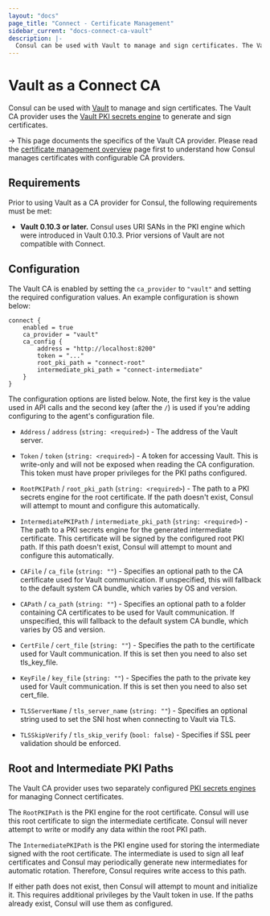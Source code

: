 ```yaml
---
layout: "docs"
page_title: "Connect - Certificate Management"
sidebar_current: "docs-connect-ca-vault"
description: |-
  Consul can be used with Vault to manage and sign certificates. The Vault CA provider uses the Vault PKI secrets engine to generate and sign certificates.
---
```


# Vault as a Connect CA

Consul can be used with [Vault](https://www.vaultproject.io) to
manage and sign certificates.
The Vault CA provider uses the
[Vault PKI secrets engine](https://www.vaultproject.io/docs/secrets/pki/index.html)
to generate and sign certificates.

-> This page documents the specifics of the Vault CA provider.
Please read the [certificate management overview](/docs/connect/ca.html)
page first to understand how Consul manages certificates with configurable
CA providers.

## Requirements

Prior to using Vault as a CA provider for Consul, the following requirements
must be met:

  * **Vault 0.10.3 or later.** Consul uses URI SANs in the PKI engine which
    were introduced in Vault 0.10.3. Prior versions of Vault are not
    compatible with Connect.

## Configuration

The Vault CA is enabled by setting the `ca_provider` to `"vault"` and
setting the required configuration values. An example configuration
is shown below:

```hcl
connect {
    enabled = true
    ca_provider = "vault"
    ca_config {
        address = "http://localhost:8200"
        token = "..."
        root_pki_path = "connect-root"
        intermediate_pki_path = "connect-intermediate"
    }
}
```

The configuration options are listed below. Note, the
first key is the value used in API calls and the second key (after the `/`)
is used if you're adding configuring to the agent's configuration file.

  * `Address` / `address` (`string: <required>`) - The address of the Vault
    server.

  * `Token` / `token` (`string: <required>`) - A token for accessing Vault.
    This is write-only and will not be exposed when reading the CA configuration.
    This token must have proper privileges for the PKI paths configured.

  * `RootPKIPath` / `root_pki_path` (`string: <required>`) - The path to
    a PKI secrets engine for the root certificate. If the path doesn't
    exist, Consul will attempt to mount and configure this automatically.

  * `IntermediatePKIPath` / `intermediate_pki_path` (`string: <required>`) -
    The path to a PKI secrets engine for the generated intermediate certificate.
    This certificate will be signed by the configured root PKI path. If this
    path doesn't exist, Consul will attempt to mount and configure this
    automatically.

  * `CAFile` / `ca_file` (`string: ""`) - Specifies an optional path to the CA
    certificate used for Vault communication. If unspecified, this will fallback
    to the default system CA bundle, which varies by OS and version.

  * `CAPath` / `ca_path` (`string: ""`) - Specifies an optional path to a folder
    containing CA certificates to be used for Vault communication. If
    unspecified, this will fallback to the default system CA bundle, which
    varies by OS and version.

  * `CertFile` / `cert_file` (`string: ""`) - Specifies the path to the
    certificate used for Vault communication. If this is set then you need to
    also set tls_key_file.

  * `KeyFile` / `key_file` (`string: ""`) - Specifies the path to the private
    key used for Vault communication. If this is set then you need to also set
    cert_file.

  * `TLSServerName` / `tls_server_name` (`string: ""`) - Specifies an optional
    string used to set the SNI host when connecting to Vault via TLS.

  * `TLSSkipVerify` / `tls_skip_verify` (`bool: false`) - Specifies if SSL peer
    validation should be enforced.

## Root and Intermediate PKI Paths

The Vault CA provider uses two separately configured
[PKI secrets engines](https://www.vaultproject.io/docs/secrets/pki/index.html)
for managing Connect certificates.

The `RootPKIPath` is the PKI engine for the root certificate. Consul will
use this root certificate to sign the intermediate certificate. Consul will
never attempt to write or modify any data within the root PKI path.

The `IntermediatePKIPath` is the PKI engine used for storing the intermediate
signed with the root certificate. The intermediate is used to sign all leaf
certificates and Consul may periodically generate new intermediates for
automatic rotation. Therefore, Consul requires write access to this path.

If either path does not exist, then Consul will attempt to mount and
initialize it. This requires additional privileges by the Vault token in use.
If the paths already exist, Consul will use them as configured.
